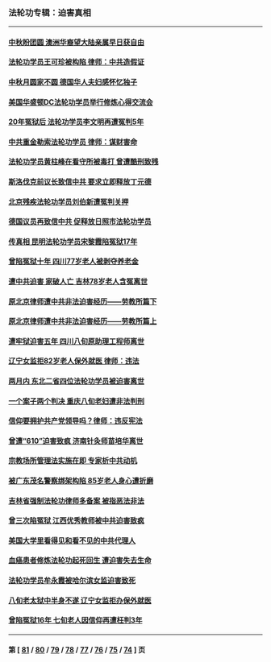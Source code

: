 ### 法轮功专辑：迫害真相
---
#### [中秋盼团圆 澳洲华裔望大陆亲属早日获自由](../../pages/nf4379/n14082087.md?09300430) 
#### [法轮功学员王可珍被构陷 律师：中共造假证](../../pages/nf4379/n14079888.md?09300430) 
#### [中秋月圆家不圆 德国华人夫妇感怀忆独子](../../pages/nf4379/n14081172.md?09300430) 
#### [美国华盛顿DC法轮功学员举行修炼心得交流会](../../pages/nf4379/n14080995.md?09300430) 
#### [20年冤狱后 法轮功学员李文明再遭冤判5年](../../pages/nf4379/n14079447.md?09300430) 
#### [中共重金勒索法轮功学员 律师：谋财害命](../../pages/nf4379/n14079477.md?09300430) 
#### [法轮功学员黄柱峰在看守所被毒打 曾遭酷刑致残](../../pages/nf4379/n14077119.md?09300430) 
#### [斯洛伐克前议长致信中共 要求立即释放丁元德](../../pages/nf4379/n14074619.md?09300430) 
#### [北京残疾法轮功学员刘伯新遭冤判关押](../../pages/nf4379/n14069619.md?09300430) 
#### [德国议员再致信中共 促释放日照市法轮功学员](../../pages/nf4379/n14069901.md?09300430) 
#### [传真相 昆明法轮功学员宋黎霞陷冤狱17年](../../pages/nf4379/n14069020.md?09300430) 
#### [曾陷冤狱十年 四川77岁老人被剥夺养老金](../../pages/nf4379/n14068260.md?09300430) 
#### [遭中共迫害 家破人亡 吉林78岁老人含冤离世](../../pages/nf4379/n14066833.md?09300430) 
#### [原北京律师遭中共非法迫害经历——劳教所篇下](../../pages/nf4379/n14066403.md?09300430) 
#### [原北京律师遭中共非法迫害经历——劳教所篇上](../../pages/nf4379/n14057045.md?09300430) 
#### [遭牢狱迫害五年 四川八旬原助理工程师离世](../../pages/nf4379/n14066297.md?09300430) 
#### [辽宁女监拒82岁老人保外就医 律师：违法](../../pages/nf4379/n14065881.md?09300430) 
#### [两月内 东北二省四位法轮功学员被迫害离世](../../pages/nf4379/n14063270.md?09300430) 
#### [一个案子两个判决 重庆八旬老妇遭非法判刑](../../pages/nf4379/n14063531.md?09300430) 
#### [信仰要拥护共产党领导吗？律师：违反宪法](../../pages/nf4379/n14061325.md?09300430) 
#### [曾遭“610”迫害致疯 济南针灸师苗培华离世](../../pages/nf4379/n14060519.md?09300430) 
#### [宗教场所管理法实施在即 专家析中共动机](../../pages/nf4379/n14061242.md?09300430) 
#### [被广东茂名警察绑架构陷 85岁老人身心遭折磨](../../pages/nf4379/n14059718.md?09300430) 
#### [吉林省强制法轮功律师多备案 被指恶法非法](../../pages/nf4379/n14059091.md?09300430) 
#### [曾三次陷冤狱 江西优秀教师被中共迫害致疯](../../pages/nf4379/n14058953.md?09300430) 
#### [美国大学里看得见和看不见的中共代理人](../../pages/nf4379/n14058369.md?09300430) 
#### [血癌患者修炼法轮功起死回生 遭迫害失去生命](../../pages/nf4379/n14056761.md?09300430) 
#### [法轮功学员牟永霞被哈尔滨女监迫害致死](../../pages/nf4379/n14056172.md?09300430) 
#### [八旬老太狱中半身不遂 辽宁女监拒办保外就医](../../pages/nf4379/n14055233.md?09300430) 
#### [曾陷冤狱16年 七旬老人因信仰再遭枉判3年](../../pages/nf4379/n14054516.md?09300430) 

---
#### 第 [ [81](./81.md?09300430) / [80](./80.md?09300430) / [79](./79.md?09300430) / [78](./78.md?09300430) / [77](./77.md?09300430) / [76](./76.md?09300430) / [75](./75.md?09300430) / [74](./74.md?09300430) ] 页
